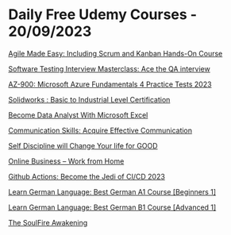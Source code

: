 # Daily Free Udemy Courses - 20/09/2023

[Agile Made Easy: Including Scrum and Kanban Hands-On Course](https://www.udemy.com/course/hands-on-agile-kanban-scrum-master-exam-course/?couponCode=SCRUM2023)
[Software Testing Interview Masterclass: Ace the QA interview](https://www.udemy.com/course/software-testing-interview-masterclass-ace-the-qa-interview/?couponCode=INTERVIEW2023)
[AZ-900: Microsoft Azure Fundamentals 4 Practice Tests 2023](https://www.udemy.com/course/az-900-microsoft-azure-fundamentals-4-practice-tests/?couponCode=5FEF249FD82F4A21238F)
[Solidworks : Basic to Industrial Level Certification](https://www.udemy.com/course/solid-works-in-hindi-basic-to-industrial-level/?couponCode=DD47C4B6704FB21A23A0)
[Become Data Analyst With Microsoft Excel](https://www.udemy.com/course/microsoft-excel-data-analytics-course/?couponCode=C3CE786BF095EC01D11C)
[Communication Skills: Acquire Effective Communication](https://www.udemy.com/course/communication-skills-acquire-effective-communication/?couponCode=SEP_23)
[Self Discipline will Change Your life for GOOD](https://www.udemy.com/course/self-discipline-will-change-your-life-for-good/?couponCode=SELFDISCIPLINE28)
[Online Business – Work from Home](https://www.udemy.com/course/online-business-work-from-home/?couponCode=30167E997CB8A97A8FD5)
[Github Actions: Become the Jedi of CI/CD 2023](https://www.udemy.com/course/become-the-jedi-of-cicd-github-actions/?couponCode=005BF9E7F1D8F10FE244)
[Learn German Language: Best German A1 Course [Beginners 1]](https://www.udemy.com/course/german-language-grammar-a1/?couponCode=CCC95FCD5C382362E477)
[Learn German Language: Best German B1 Course [Advanced 1]](https://www.udemy.com/course/learn-german-language-b-1-german-b1-course-must-see-2020/?couponCode=935F5E75E53810016F13)
[The SoulFire Awakening](https://www.udemy.com/course/the-soulfire-awakening/?couponCode=0853E4BB295637F23831)
